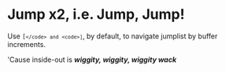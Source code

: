 # Jump x2, i.e. Jump, Jump!

Use <code>[`</code> and <code>]`</code>, by default, to navigate jumplist by buffer increments.

'Cause inside-out is ***wiggity, wiggity, wiggity wack***
